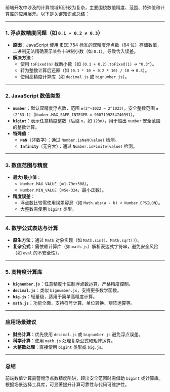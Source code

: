 前端开发中涉及的计算领域知识较为复杂，主要围绕数值精度、范围、特殊值和计算库的应用展开。以下是关键知识点总结：

---

### **1. 浮点数精度问题（如 `0.1 + 0.2 ≠ 0.3`）**

- **原因**：JavaScript 使用 IEEE 754 标准的双精度浮点数（64 位）存储数值，二进制无法精确表示某些十进制小数（如 `0.1`），导致舍入误差。
- **解决方法**：
  - 使用 `toFixed(n)` 截断小数（如 `(0.1 + 0.2).toFixed(1)` → `"0.3"`）。
  - 转为整数计算后还原（如 `(0.1 * 10 + 0.2 * 10) / 10` → `0.3`）。
  - 使用高精度计算库（如 `decimal.js` 或 `bignumber.js`）。

---

### **2. JavaScript 数值类型**

- **`number`**：默认双精度浮点数，范围 `±(2^−1022 ~ 2^1023)`，安全整数范围 `±(2^53−1)`（`Number.MAX_SAFE_INTEGER = 9007199254740991`）。
- **`bigint`**：表示任意精度整数（后缀 `n`，如 `123n`），用于超出 `number` 安全范围的整数计算。
- **特殊值**：
  - **`NaN`**（非数字）：通过 `Number.isNaN(value)` 检测。
  - **`Infinity`**（无穷大）：通过 `Number.isFinite(value)` 检测。

---

### **3. 数值范围与精度**

- **最大/最小值**：
  - `Number.MAX_VALUE`（≈`1.79e+308`）。
  - `Number.MIN_VALUE`（≈`5e-324`，最小正数）。
- **精度误差**：
  - 浮点数比较需使用误差容忍（如 `Math.abs(a - b) < Number.EPSILON`）。
  - 大整数需使用 `bigint` 类型。

---

### **4. 数学公式表达与计算**

- **原生方法**：通过 `Math` 对象实现（如 `Math.sin()`、`Math.sqrt()`）。
- **复杂公式**：需依赖计算库（如 `math.js`）解析表达式字符串，避免安全风险（如 `eval` 的不安全性）。

---

### **5. 高精度计算库**

- **`bignumber.js`**：任意精度十进制浮点数运算，严格精度控制。
- **`decimal.js`**：类似 `bignumber.js`，支持更多数学函数。
- **`big.js`**：轻量级，适用于简单高精度计算。
- **`math.js`**：功能全面，支持符号计算、单位转换、矩阵运算等。

---

### **应用场景建议**

- **财务计算**：优先使用 `decimal.js` 或 `bignumber.js` 避免浮点误差。
- **科学计算**：使用 `math.js` 处理复杂公式和矩阵运算。
- **大整数处理**：直接使用 `bigint` 类型或 `big.js`。

---

### **总结**

前端数值计算需警惕浮点数精度陷阱，超出安全范围时需借助 `bigint` 或计算库。根据场景选择工具库，可显著提升计算可靠性与代码可维护性。
